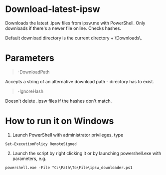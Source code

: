 # Download-latest-ipsw
Downloads the latest .ipsw files from ipsw.me with PowerShell. Only downloads if there's a newer file online. Checks hashes.

Default download directory is the current directory + \Downloads\\.

# Parameters
> -DownloadPath

Accepts a string of an alternative download path - directory has to exist.


> -IgnoreHash

Doesn't delete .ipsw files if the hashes don't match.





# How to run it on Windows
1. Launch PowerShell with administrator privileges, type 
```
Set-ExecutionPolicy RemoteSigned
```
2. Launch the script by right clicking it or by launching powershell.exe with parameters, e.g.
```
powershell.exe -File "C:\Path\To\File\ipsw_downloader.ps1
```
